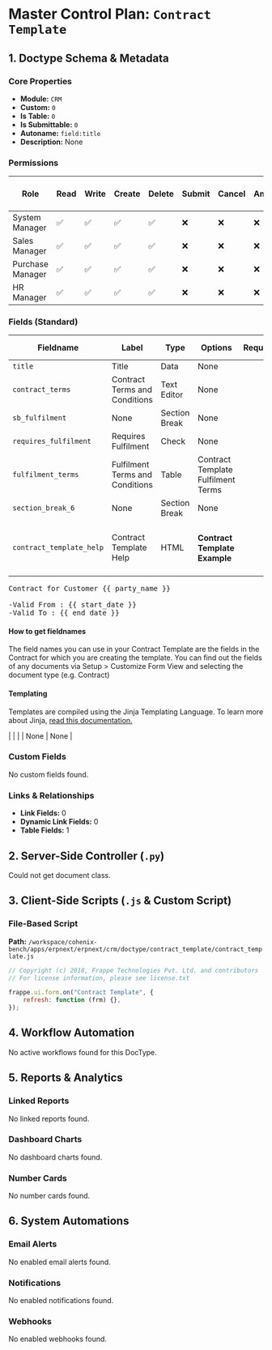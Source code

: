 # Master Control Plan: `Contract Template`

## 1. Doctype Schema & Metadata

### Core Properties
- **Module:** `CRM`
- **Custom:** `0`
- **Is Table:** `0`
- **Is Submittable:** `0`
- **Autoname:** `field:title`
- **Description:** None

### Permissions
| Role | Read | Write | Create | Delete | Submit | Cancel | Amend | Report | Import | Export | Print | Email | Share | Set User Perms |
|---|---|---|---|---|---|---|---|---|---|---|---|---|---|---|
| System Manager | ✅ | ✅ | ✅ | ✅ | ❌ | ❌ | ❌ | ✅ | ❌ | ✅ | ✅ | ✅ | ✅ | ❌ |
| Sales Manager | ✅ | ✅ | ✅ | ✅ | ❌ | ❌ | ❌ | ✅ | ❌ | ✅ | ✅ | ✅ | ✅ | ❌ |
| Purchase Manager | ✅ | ✅ | ✅ | ✅ | ❌ | ❌ | ❌ | ✅ | ❌ | ✅ | ✅ | ✅ | ✅ | ❌ |
| HR Manager | ✅ | ✅ | ✅ | ✅ | ❌ | ❌ | ❌ | ✅ | ❌ | ✅ | ✅ | ✅ | ✅ | ❌ |


### Fields (Standard)
| Fieldname | Label | Type | Options | Required | Hidden | Read Only | Default | Description |
|---|---|---|---|---|---|---|---|---|
| `title` | Title | Data | None |  |  |  | None | None |
| `contract_terms` | Contract Terms and Conditions | Text Editor | None |  |  |  | None | None |
| `sb_fulfilment` | None | Section Break | None |  |  |  | None | None |
| `requires_fulfilment` | Requires Fulfilment | Check | None |  |  |  | 0 | None |
| `fulfilment_terms` | Fulfilment Terms and Conditions | Table | Contract Template Fulfilment Terms |  |  |  | None | None |
| `section_break_6` | None | Section Break | None |  |  |  | None | None |
| `contract_template_help` | Contract Template Help | HTML | <h4>Contract Template Example</h4>

<pre>Contract for Customer {{ party_name }}

-Valid From : {{ start_date }} 
-Valid To : {{ end_date }}
</pre>

<h4>How to get fieldnames</h4>

<p>The field names you can use in your Contract Template are the fields in the Contract for which you are creating the template. You can find out the fields of any documents via Setup &gt; Customize Form View and selecting the document type (e.g. Contract)</p>

<h4>Templating</h4>

<p>Templates are compiled using the Jinja Templating Language. To learn more about Jinja, <a class="strong" href="http://jinja.pocoo.org/docs/dev/templates/">read this documentation.</a></p> |  |  |  | None | None |


### Custom Fields
No custom fields found.


### Links & Relationships
- **Link Fields:** 0
- **Dynamic Link Fields:** 0
- **Table Fields:** 1

## 2. Server-Side Controller (`.py`)
Could not get document class.


## 3. Client-Side Scripts (`.js` & Custom Script)
### File-Based Script
**Path:** `/workspace/cohenix-bench/apps/erpnext/erpnext/crm/doctype/contract_template/contract_template.js`
```javascript
// Copyright (c) 2018, Frappe Technologies Pvt. Ltd. and contributors
// For license information, please see license.txt

frappe.ui.form.on("Contract Template", {
	refresh: function (frm) {},
});

```




## 4. Workflow Automation
No active workflows found for this DocType.


## 5. Reports & Analytics
### Linked Reports
No linked reports found.


### Dashboard Charts
No dashboard charts found.


### Number Cards
No number cards found.


## 6. System Automations
### Email Alerts
No enabled email alerts found.


### Notifications
No enabled notifications found.


### Webhooks
No enabled webhooks found.
